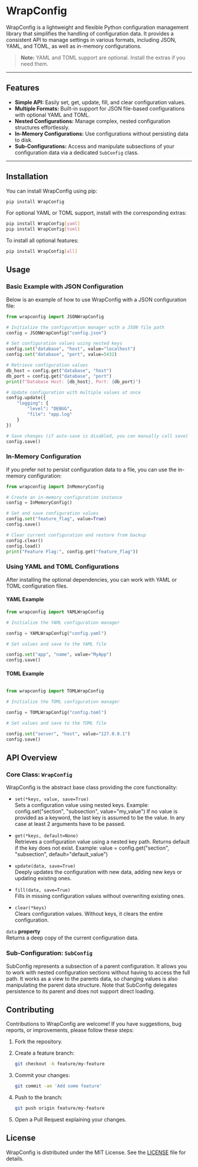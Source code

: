 # WrapConfig

WrapConfig is a lightweight and flexible Python configuration management library that simplifies the handling of configuration data. It provides a consistent API to manage settings in various formats, including JSON, YAML, and TOML, as well as in-memory configurations.

> **Note:** YAML and TOML support are optional. Install the extras if you need them.

---

## Features

- **Simple API:** Easily set, get, update, fill, and clear configuration values.
- **Multiple Formats:** Built-in support for JSON file-based configurations with optional YAML and TOML.
- **Nested Configurations:** Manage complex, nested configuration structures effortlessly.
- **In-Memory Configurations:** Use configurations without persisting data to disk.
- **Sub-Configurations:** Access and manipulate subsections of your configuration data via a dedicated `SubConfig` class.

---

## Installation

You can install WrapConfig using pip:

```bash
pip install WrapConfig
```

For optional YAML or TOML support, install with the corresponding extras:

```bash
pip install WrapConfig[yaml]
pip install WrapConfig[toml]
```

To install all optional features:

```bash
pip install WrapConfig[all]
```

## Usage

### Basic Example with JSON Configuration

Below is an example of how to use WrapConfig with a JSON configuration file:

```python
from wrapconfig import JSONWrapConfig

# Initialize the configuration manager with a JSON file path
config = JSONWrapConfig("config.json")

# Set configuration values using nested keys
config.set("database", "host", value="localhost")
config.set("database", "port", value=5432)

# Retrieve configuration values
db_host = config.get("database", "host")
db_port = config.get("database", "port")
print(f"Database Host: {db_host}, Port: {db_port}")

# Update configuration with multiple values at once
config.update({
    "logging": {
        "level": "DEBUG",
        "file": "app.log"
    }
})

# Save changes (if auto-save is disabled, you can manually call save)
config.save()
```

### In-Memory Configuration

If you prefer not to persist configuration data to a file, you can use the in-memory configuration:

```python
from wrapconfig import InMemoryConfig

# Create an in-memory configuration instance
config = InMemoryConfig()

# Set and save configuration values
config.set("feature_flag", value=True)
config.save()

# Clear current configuration and restore from backup
config.clear()
config.load()
print("Feature Flag:", config.get("feature_flag"))
```

### Using YAML and TOML Configurations

After installing the optional dependencies, you can work with YAML or TOML configuration files.

#### YAML Example

```python
from wrapconfig import YAMLWrapConfig

# Initialize the YAML configuration manager

config = YAMLWrapConfig("config.yaml")

# Set values and save to the YAML file

config.set("app", "name", value="MyApp")
config.save()
```

#### TOML Example

```python

from wrapconfig import TOMLWrapConfig

# Initialize the TOML configuration manager

config = TOMLWrapConfig("config.toml")

# Set values and save to the TOML file

config.set("server", "host", value="127.0.0.1")
config.save()
```

## API Overview

### Core Class: `WrapConfig`

WrapConfig is the abstract base class providing the core functionality:

- `set(*keys, value, save=True)`\
  Sets a configuration value using nested keys.
  Example: config.set("section", "subsection", value="my_value")
  If no value is provided as a keyword, the last key is assumed to be the value. In any case at least 2 arguments have to be passed.

- `get(*keys, default=None)`\
  Retrieves a configuration value using a nested key path. Returns default if the key does not exist.
  Example: value = config.get("section", "subsection", default="default_value")

* `update(data, save=True)`\
  Deeply updates the configuration with new data, adding new keys or updating existing ones.

* `fill(data, save=True)`\
  Fills in missing configuration values without overwriting existing ones.

* `clear(*keys)`\
  Clears configuration values. Without keys, it clears the entire configuration.

`data` **property**\
Returns a deep copy of the current configuration data.

### Sub-Configuration: `SubConfig`

SubConfig represents a subsection of a parent configuration. It allows you to work with nested configuration sections without having to access the full path. It works as a view to the parents data, so changing values is also manipulating the parent data structure. Note that SubConfig delegates persistence to its parent and does not support direct loading.

## Contributing

Contributions to WrapConfig are welcome! If you have suggestions, bug reports, or improvements, please follow these steps:

1. Fork the repository.
2. Create a feature branch:

   ```bash
   git checkout -b feature/my-feature
   ```

3. Commit your changes:
   ```bash
   git commit -am 'Add some feature'
   ```
4. Push to the branch:

   ```bash
   git push origin feature/my-feature
   ```

5. Open a Pull Request explaining your changes.

## License

WrapConfig is distributed under the MIT License. See the [LICENSE](./LICENSE) file for details.
